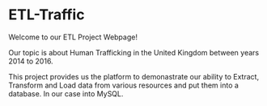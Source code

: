 # ETL-Traffic

Welcome to our ETL Project Webpage!

Our topic is about Human Trafficking in the United Kingdom between years 2014 to 2016.

This project provides us the platform to demonastrate our ability to Extract, Transform and Load data from various resources and put them into a database. In our case into MySQL.
